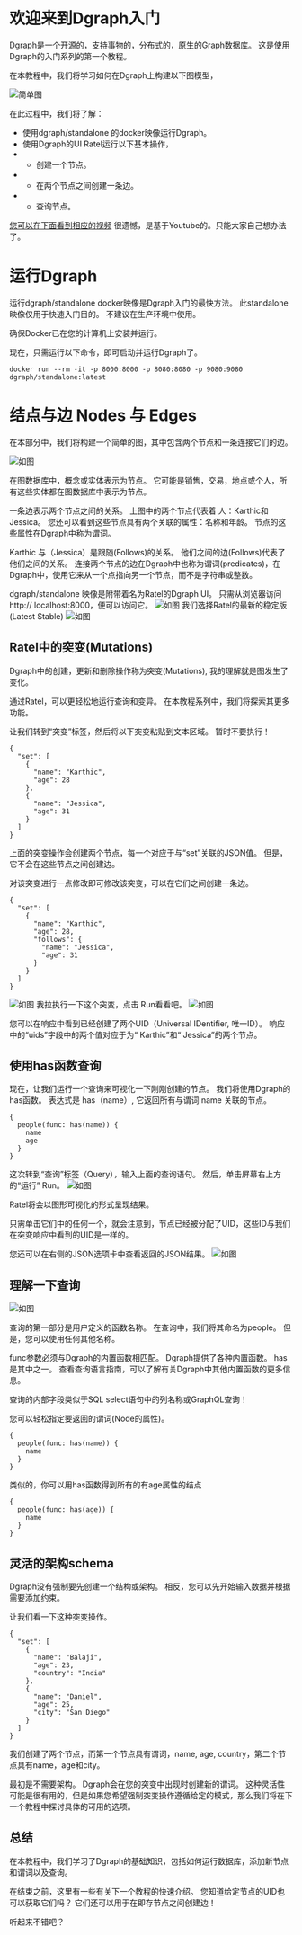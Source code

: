 # 欢迎来到Dgraph入门

Dgraph是一个开源的，支持事物的，分布式的，原生的Graph数据库。 这是使用Dgraph的入门系列的第一个教程。

在本教程中，我们将学习如何在Dgraph上构建以下图模型，

![简单图](https://dgraph.io/docs//images/tutorials/1/gs-1.JPG)

在此过程中，我们将了解：

+ 使用dgraph/standalone 的docker映像运行Dgraph。
+ 使用Dgraph的UI Ratel运行以下基本操作，
+ - 创建一个节点。
+ - 在两个节点之间创建一条边。
+ - 查询节点。

[您可以在下面看到相应的视频](https://youtu.be/u73ovhDCPQQ)
很遗憾，是基于Youtube的。只能大家自己想办法了。

# 运行Dgraph

运行dgraph/standalone docker映像是Dgraph入门的最快方法。 此standalone映像仅用于快速入门目的。 不建议在生产环境中使用。

确保Docker已在您的计算机上安装并运行。

现在，只需运行以下命令，即可启动并运行Dgraph了。
```
docker run --rm -it -p 8000:8000 -p 8080:8080 -p 9080:9080 dgraph/standalone:latest
```

# 结点与边 Nodes 与 Edges
在本部分中，我们将构建一个简单的图，其中包含两个节点和一条连接它们的边。

![如图](https://dgraph.io/docs//images/tutorials/1/gs-1.JPG)

在图数据库中，概念或实体表示为节点。 它可能是销售，交易，地点或个人，所有这些实体都在图数据库中表示为节点。

一条边表示两个节点之间的关系。 上图中的两个节点代表着 人：Karthic和Jessica。 您还可以看到这些节点具有两个关联的属性：名称和年龄。 节点的这些属性在Dgraph中称为谓词。

Karthic 与（Jessica）是跟随(Follows)的关系。 他们之间的边(Follows)代表了他们之间的关系。 连接两个节点的边在Dgraph中也称为谓词(predicates)，在Dgraph中，使用它来从一个点指向另一个节点，而不是字符串或整数。

dgraph/standalone 映像是附带着名为Ratel的Dgraph UI。 只需从浏览器访问http:// localhost:8000，便可以访问它。
![如图](https://dgraph.io/docs//images/tutorials/1/gs-2.png)
我们选择Ratel的最新的稳定版(Latest Stable)
![如图](https://dgraph.io/docs//images/tutorials/1/gs-3.png)

## Ratel中的突变(Mutations)

Dgraph中的创建，更新和删除操作称为突变(Mutations), 我的理解就是图发生了变化。

通过Ratel，可以更轻松地运行查询和变异。 在本教程系列中，我们将探索其更多功能。

让我们转到“突变”标签，然后将以下突变粘贴到文本区域。 暂时不要执行！
```
{
  "set": [
    {
      "name": "Karthic",
      "age": 28
    },
    {
      "name": "Jessica",
      "age": 31
    }
  ]
}
```
上面的突变操作会创建两个节点，每一个对应于与“set”关联的JSON值。 但是，它不会在这些节点之间创建边。

对该突变进行一点修改即可修改该突变，可以在它们之间创建一条边。
```
{
  "set": [
    {
      "name": "Karthic",
      "age": 28,
      "follows": {
        "name": "Jessica",
        "age": 31
      }
    }
  ]
}
```
![如图](https://dgraph.io/docs//images/tutorials/1/explain-query.JPG)
我拉执行一下这个突变，点击 Run看看吧。
![如图](https://dgraph.io/docs//images/tutorials/1/mutate-example.gif)

您可以在响应中看到已经创建了两个UID（Universal IDentifier, 唯一ID）。 响应中的“uids”字段中的两个值对应于为“ Karthic”和“ Jessica”的两个节点。

## 使用has函数查询
现在，让我们运行一个查询来可视化一下刚刚创建的节点。 我们将使用Dgraph的has函数。 表达式是 has（name）, 它返回所有与谓词 name 关联的节点。
```
{
  people(func: has(name)) {
    name
    age
  }
}
```
这次转到“查询”标签（Query），输入上面的查询语句。 然后，单击屏幕右上方的“运行” Run。
![如图](https://dgraph.io/docs//images/tutorials/1/query-1.png)

Ratel将会以图形可视化的形式呈现结果。

只需单击它们中的任何一个，就会注意到，节点已经被分配了UID，这些ID与我们在突变响应中看到的UID是一样的。

您还可以在右侧的JSON选项卡中查看返回的JSON结果。
![如图](https://dgraph.io/docs//images/tutorials/1/query-2.png)

## 理解一下查询
![如图](https://dgraph.io/docs//images/tutorials/1/explain-query-2.JPG)

查询的第一部分是用户定义的函数名称。 在查询中，我们将其命名为people。 但是，您可以使用任何其他名称。

func参数必须与Dgraph的内置函数相匹配。 Dgraph提供了各种内置函数。 has是其中之一。 查看查询语言指南，可以了解有关Dgraph中其他内置函数的更多信息。

查询的内部字段类似于SQL select语句中的列名称或GraphQL查询！

您可以轻松指定要返回的谓词(Node的属性)。
```
{
  people(func: has(name)) {
    name
  }
}
```
类似的，你可以用has函数得到所有的有age属性的结点
```
{
  people(func: has(age)) {
    name
  }
}
```
## 灵活的架构schema
Dgraph没有强制要先创建一个结构或架构。 相反，您可以先开始输入数据并根据需要添加约束。

让我们看一下这种突变操作。
```
{
  "set": [
    {
      "name": "Balaji",
      "age": 23,
      "country": "India"
    },
    {
      "name": "Daniel",
      "age": 25,
      "city": "San Diego"
    }
  ]
}
```
我们创建了两个节点，而第一个节点具有谓词，name, age, country，第二个节点具有name，age和city。

最初是不需要架构。 Dgraph会在您的突变中出现时创建新的谓词。 这种灵活性可能是很有用的，但是如果您希望强制突变操作遵循给定的模式，那么我们将在下一个教程中探讨具体的可用的选项。

## 总结
在本教程中，我们学习了Dgraph的基础知识，包括如何运行数据库，添加新节点和谓词以及查询。

在结束之前，这里有一些有关下一个教程的快速介绍。 您知道给定节点的UID也可以获取它们吗？ 它们还可以用于在即存节点之间创建边！

听起来不错吧？
